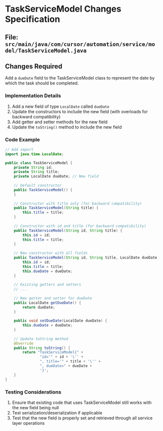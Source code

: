 # TaskServiceModel Changes Specification

## File: `src/main/java/com/cursor/automation/service/model/TaskServiceModel.java`

## Changes Required

Add a `dueDate` field to the TaskServiceModel class to represent the date by which the task should be completed.

### Implementation Details

1. Add a new field of type `LocalDate` called `dueDate`
2. Update the constructors to include the new field (with overloads for backward compatibility)
3. Add getter and setter methods for the new field
4. Update the `toString()` method to include the new field

### Code Example

```java
// Add import
import java.time.LocalDate;

public class TaskServiceModel {
    private String id;
    private String title;
    private LocalDate dueDate; // New field
    
    // Default constructor
    public TaskServiceModel() {
    }
    
    // Constructor with title only (for backward compatibility)
    public TaskServiceModel(String title) {
        this.title = title;
    }
    
    // Constructor with id and title (for backward compatibility)
    public TaskServiceModel(String id, String title) {
        this.id = id;
        this.title = title;
    }
    
    // New constructor with all fields
    public TaskServiceModel(String id, String title, LocalDate dueDate) {
        this.id = id;
        this.title = title;
        this.dueDate = dueDate;
    }
    
    // Existing getters and setters
    // ... 
    
    // New getter and setter for dueDate
    public LocalDate getDueDate() {
        return dueDate;
    }
    
    public void setDueDate(LocalDate dueDate) {
        this.dueDate = dueDate;
    }
    
    // Update toString method
    @Override
    public String toString() {
        return "TaskServiceModel{" +
                "id='" + id + '\'' +
                ", title='" + title + '\'' +
                ", dueDate=" + dueDate +
                '}';
    }
}
```

### Testing Considerations

1. Ensure that existing code that uses TaskServiceModel still works with the new field being null
2. Test serialization/deserialization if applicable
3. Test that the new field is properly set and retrieved through all service layer operations 